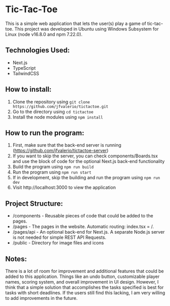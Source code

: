 # Tic-Tac-Toe

This is a simple web application that lets the user(s) play a game of tic-tac-toe. This project was developed in Ubuntu using Windows Subsystem for Linux (node v16.8.0 and npm 7.22.0).

## Technologies Used:

- Next.js
- TypeScript
- TailwindCSS

## How to install:

1. Clone the repository using `git clone https://github.com/jfvalerio/tictactoe.git`
2. Go to the directory using `cd tictactoe`
3. Install the node modules using `npm install`

## How to run the program:

1. First, make sure that the back-end server is running (https://github.com/jfvalerio/tictactoe-server)
2. If you want to skip the server, you can check components/Boards.tsx and use the block of code for the optional Next.js back-end functionality
3. Build the program using `npm run build`
4. Run the program using `npm run start`
5. If in development, skip the building and run the program using `npm run dev`
6. Visit http://localhost:3000 to view the application

## Project Structure:

- /components - Reusable pieces of code that could be added to the pages.
- /pages - The pages in the website. Automatic routing: index.tsx = /.
- /pages/api - An optional back-end for Next.js. A separate Node.js server is not needed for simple REST API Requests.
- /public - Directory for image files and icons

## Notes:

There is a lot of room for improvement and additional features that could be added to this application. Things like an undo button, customizable player names, scoring system, and overall improvement in UI design. However, I think that a simple solution that accomplishes the tasks specified is best for tasks with short deadlines. If the users still find this lacking, I am very willing to add improvements in the future.
